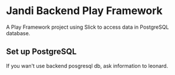 Jandi Backend Play Framework
=================================

A Play Framework project using Slick to access data in PostgreSQL database.

## Set up PostgreSQL

If you wan't use backend posgresql db, ask information to leonard.
